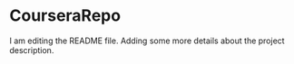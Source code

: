 
# CourseraRepo
I am editing the README file. Adding some more details about the project description.
